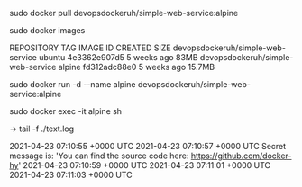 sudo docker pull devopsdockeruh/simple-web-service:alpine

sudo docker images

REPOSITORY                          TAG       IMAGE ID       CREATED       SIZE
devopsdockeruh/simple-web-service   ubuntu    4e3362e907d5   5 weeks ago   83MB
devopsdockeruh/simple-web-service   alpine    fd312adc88e0   5 weeks ago   15.7MB

sudo docker run -d --name alpine devopsdockeruh/simple-web-service:alpine

sudo docker exec -it alpine sh

-> tail -f ./text.log

2021-04-23 07:10:55 +0000 UTC
2021-04-23 07:10:57 +0000 UTC
Secret message is: 'You can find the source code here: https://github.com/docker-hy'
2021-04-23 07:10:59 +0000 UTC
2021-04-23 07:11:01 +0000 UTC
2021-04-23 07:11:03 +0000 UTC

